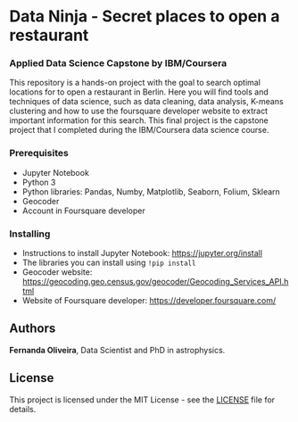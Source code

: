 # Data Ninja - Secret places to open a restaurant 
### Applied Data Science Capstone by IBM/Coursera

This repository is a hands-on project with the goal to search optimal locations for to open a restaurant in Berlin. Here you will find tools and techniques of data science, such as data cleaning, data analysis, K-means clustering and how to use the foursquare developer website to extract important information for this search. This final project is the capstone project that I completed during the IBM/Coursera data science course.

### Prerequisites

* Jupyter Notebook
* Python 3
* Python libraries: Pandas, Numby, Matplotlib, Seaborn, Folium, Sklearn 
* Geocoder
* Account in Foursquare developer

### Installing

* Instructions to install Jupyter Notebook: https://jupyter.org/install
* The libraries you can install using `!pip install`
* Geocoder website: https://geocoding.geo.census.gov/geocoder/Geocoding_Services_API.html
* Website of Foursquare developer: https://developer.foursquare.com/

## Authors

**Fernanda Oliveira**, Data Scientist and PhD in astrophysics.

## License

This project is licensed under the MIT License - see the [LICENSE](LICENSE) file for details.
